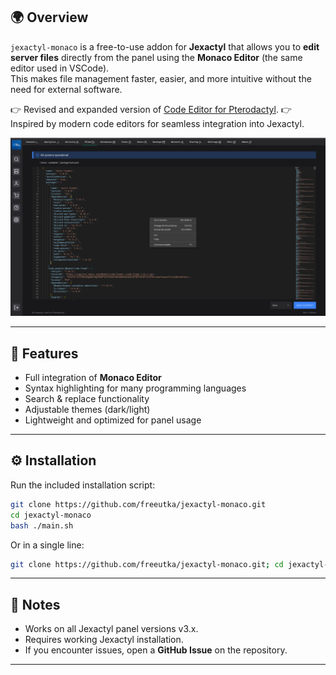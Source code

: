 ## 🌍 Overview

`jexactyl-monaco` is a free-to-use addon for **Jexactyl** that allows you to **edit server files** directly from the panel using the **Monaco Editor** (the same editor used in VSCode).  
This makes file management faster, easier, and more intuitive without the need for external software.

👉 Revised and expanded version of [Code Editor for Pterodactyl](https://www.sourcexchange.net/products/code-editor-for-pterodactyl).
👉 Inspired by modern code editors for seamless integration into Jexactyl.  

![Full Screen showcase](https://github.com/freeutka/jexactyl-monaco/blob/main/pictures/full_screen1.png?raw=true)

---

## 📌 Features

- Full integration of **Monaco Editor**  
- Syntax highlighting for many programming languages  
- Search & replace functionality  
- Adjustable themes (dark/light)  
- Lightweight and optimized for panel usage 

---

## ⚙️ Installation

Run the included installation script:

```bash
git clone https://github.com/freeutka/jexactyl-monaco.git
cd jexactyl-monaco
bash ./main.sh
````

Or in a single line:

```bash
git clone https://github.com/freeutka/jexactyl-monaco.git; cd jexactyl-monaco; bash ./main.sh
```

---

## 📌 Notes

* Works on all Jexactyl panel versions v3.x.
* Requires working Jexactyl installation.
* If you encounter issues, open a **GitHub Issue** on the repository.

---
